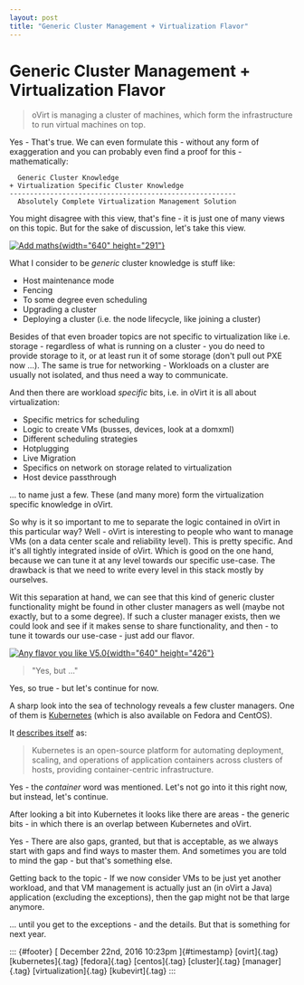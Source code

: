 ```yaml
---
layout: post
title: "Generic Cluster Management + Virtualization Flavor"
---
```



Generic Cluster Management + Virtualization Flavor
==================================================

> oVirt is managing a cluster of machines, which form the infrastructure
> to run virtual machines on top.

Yes - That's true. We can even formulate this - without any form of
exaggeration and you can probably even find a proof for this -
mathematically:

      Generic Cluster Knowledge
    + Virtualization Specific Cluster Knowledge
    --------------------------------------------------------
      Absolutely Complete Virtualization Management Solution

You might disagree with this view, that's fine - it is just one of many
views on this topic. But for the sake of discussion, let's take this
view.

[![Add
maths](https://c2.staticflickr.com/1/49/189798921_0807b0e165_z.jpg){width="640"
height="291"}](https://www.flickr.com/photos/auyongcheemeng/189798921/ "Add maths")

What I consider to be *generic* cluster knowledge is stuff like:

-   Host maintenance mode
-   Fencing
-   To some degree even scheduling
-   Upgrading a cluster
-   Deploying a cluster (i.e. the node lifecycle, like joining a
    cluster)

Besides of that even broader topics are not specific to virtualization
like i.e. storage - regardless of what is running on a cluster - you do
need to provide storage to it, or at least run it of some storage (don't
pull out PXE now ...). The same is true for networking - Workloads on a
cluster are usually not isolated, and thus need a way to communicate.

And then there are workload *specific* bits, i.e. in oVirt it is all
about virtualization:

-   Specific metrics for scheduling
-   Logic to create VMs (busses, devices, look at a domxml)
-   Different scheduling strategies
-   Hotplugging
-   Live Migration
-   Specifics on network on storage related to virtualization
-   Host device passthrough

... to name just a few. These (and many more) form the virtualization
specific knowledge in oVirt.

So why is it so important to me to separate the logic contained in oVirt
in this particular way? Well - oVirt is interesting to people who want
to manage VMs (on a data center scale and reliability level). This is
pretty specific. And it's all tightly integrated inside of oVirt. Which
is good on the one hand, because we can tune it at any level towards our
specific use-case. The drawback is that we need to write every level in
this stack mostly by ourselves.

Wit this separation at hand, we can see that this kind of generic
cluster functionality might be found in other cluster managers as well
(maybe not exactly, but to a some degree). If such a cluster manager
exists, then we could look and see if it makes sense to share
functionality, and then - to tune it towards our use-case - just add our
flavor.

[![Any flavor you like
V5.0](https://c5.staticflickr.com/1/204/510529436_c27e72623a_z.jpg){width="640"
height="426"}](https://www.flickr.com/photos/pulpolux/510529436/in/photolist-M7ABE-aB2orb-4CW72b-aAZmj6-eSt8mM-afYK8R-aATnWy-aAYPS4-aATHu1-7kTSoY-4gf7vj-4CVUt9-8bXZ7W-aAZ5wD-aAQKgp-JkFUW-aARewi-aMq7p-aAZh9D-aAYNPB-aB2LX7-9vYEZo-oL214g-aATsF3-7BujwB-aAQJwz-aAR5UF-aATsd3-aAT9xo-5ToATT-7K2wBF-pwFVJ2-d7vwuA-7K6sy7-9oDYNr-4CVUiL-D5YNh-8HwSG7-aATged-6EfA6j-aATpKC-aB34eU-aAQuXz-uswER-XniF-aAQqzR-6Lngyx-aAZ25K-aAZ6xH-eib4TY "Any flavor you like V5.0")

> "Yes, but ..."

Yes, so true - but let's continue for now.

A sharp look into the sea of technology reveals a few cluster managers.
One of them is [Kubernetes](https://kubernetes.io) (which is also
available on Fedora and CentOS).

It [describes itself](http://kubernetes.io/docs/whatisk8s/) as:

> Kubernetes is an open-source platform for automating deployment,
> scaling, and operations of application containers across clusters of
> hosts, providing container-centric infrastructure.

Yes - the *container* word was mentioned. Let's not go into it this
right now, but instead, let's continue.

After looking a bit into Kubernetes it looks like there are areas - the
generic bits - in which there is an overlap between Kubernetes and
oVirt.

Yes - There are also gaps, granted, but that is acceptable, as we always
start with gaps and find ways to master them. And sometimes you are told
to mind the gap - but that's something else.

Getting back to the topic - If we now consider VMs to be just yet
another workload, and that VM management is actually just an (in oVirt a
Java) application (excluding the exceptions), then the gap might not be
that large anymore.

... until you get to the exceptions - and the details. But that is
something for next year.

::: {#footer}
[ December 22nd, 2016 10:23pm ]{#timestamp} [ovirt]{.tag}
[kubernetes]{.tag} [fedora]{.tag} [centos]{.tag} [cluster]{.tag}
[manager]{.tag} [virtualization]{.tag} [kubevirt]{.tag}
:::
